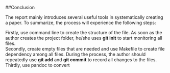 ##Conclusion

The report mainly introduces several useful tools in systematically creating a paper. To summarize, the process will experience the following steps:  

Firstly, use command line to create the structure of the file. As soon as the author creates the project folder, he/she uses **git init** to start monitoring all files.  
Secondly, create empty files that are needed and use Makefile to create file dependency among all files. During the process, the author should repeatedly use **git add** and **git commit** to record all changes to the files.   
Thirdly, use pandoc to convert 
 